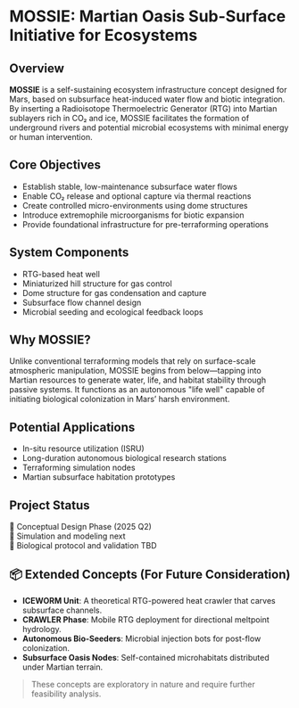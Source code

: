 # MOSSIE: Martian Oasis Sub-Surface Initiative for Ecosystems

## Overview
**MOSSIE** is a self-sustaining ecosystem infrastructure concept designed for Mars, based on subsurface heat-induced water flow and biotic integration. By inserting a Radioisotope Thermoelectric Generator (RTG) into Martian sublayers rich in CO₂ and ice, MOSSIE facilitates the formation of underground rivers and potential microbial ecosystems with minimal energy or human intervention.

## Core Objectives
- Establish stable, low-maintenance subsurface water flows
- Enable CO₂ release and optional capture via thermal reactions
- Create controlled micro-environments using dome structures
- Introduce extremophile microorganisms for biotic expansion
- Provide foundational infrastructure for pre-terraforming operations

## System Components
- RTG-based heat well
- Miniaturized hill structure for gas control
- Dome structure for gas condensation and capture
- Subsurface flow channel design
- Microbial seeding and ecological feedback loops

## Why MOSSIE?
Unlike conventional terraforming models that rely on surface-scale atmospheric manipulation, MOSSIE begins from below—tapping into Martian resources to generate water, life, and habitat stability through passive systems. It functions as an autonomous "life well" capable of initiating biological colonization in Mars’ harsh environment.

## Potential Applications
- In-situ resource utilization (ISRU)
- Long-duration autonomous biological research stations
- Terraforming simulation nodes
- Martian subsurface habitation prototypes

## Project Status
🧪 Conceptual Design Phase (2025 Q2)  
📡 Simulation and modeling next  
🌱 Biological protocol and validation TBD

## 📦 Extended Concepts (For Future Consideration)

- **ICEWORM Unit**: A theoretical RTG-powered heat crawler that carves subsurface channels.
- **CRAWLER Phase**: Mobile RTG deployment for directional meltpoint hydrology.
- **Autonomous Bio-Seeders**: Microbial injection bots for post-flow colonization.
- **Subsurface Oasis Nodes**: Self-contained microhabitats distributed under Martian terrain.

> These concepts are exploratory in nature and require further feasibility analysis.